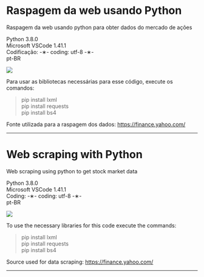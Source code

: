 # Raspagem da web usando Python

Raspagem da web usando python para obter dados do mercado de ações

Python 3.8.0 </br>
Microsoft VSCode 1.41.1 </br>
Codificação: -&lowast;- coding: utf-8 -&lowast;- </br>
pt-BR </br>

![](https://github.com/alpdias/web-scraping-python/blob/master/img/cotacao-mercado.png)

Para usar as bibliotecas necessárias para esse código, execute os comandos:

> pip install lxml </br>
> pip install requests </br>
> pip install bs4 </br>

Fonte utilizada para a raspagem dos dados: https://finance.yahoo.com/

--------------------------------------------------------------------------------------------------------------------------

# Web scraping with Python

Web scraping using python to get stock market data

Python 3.8.0 </br>
Microsoft VSCode 1.41.1 </br>
Coding: -&lowast;- coding: utf-8 -&lowast;- </br>
pt-BR </br>

![](https://github.com/alpdias/web-scraping-python/blob/master/img/cotacao-mercado.png)

To use the necessary libraries for this code execute the commands:

> pip install lxml </br>
> pip install requests </br>
> pip install bs4 </br>

Source used for data scraping: https://finance.yahoo.com/

-------------------------------------------------------------------------------------------------------------------------
